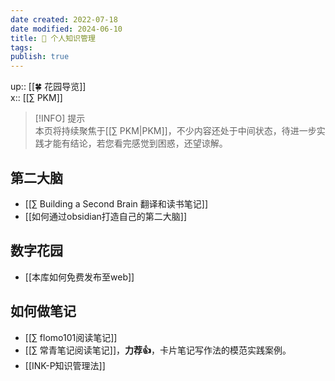 ```yaml
---
date created: 2022-07-18
date modified: 2024-06-10
title: 🧀 个人知识管理
tags:
publish: true
---
```

up:: [[🍀 花园导览]]  
x:: [[∑ PKM]]

>[!INFO] 提示  
> 本页将持续聚焦于[[∑ PKM|PKM]]，不少内容还处于中间状态，待进一步实践才能有结论，若您看完感觉到困惑，还望谅解。

## 第二大脑

- [[∑ Building a Second Brain 翻译和读书笔记]]
- [[如何通过obsidian打造自己的第二大脑]]

## 数字花园

- [[本库如何免费发布至web]]

## 如何做笔记

- [[∑ flomo101阅读笔记]]
- [[∑ 常青笔记阅读笔记]]，**力荐👍**，卡片笔记写作法的模范实践案例。
- [[INK-P知识管理法]]